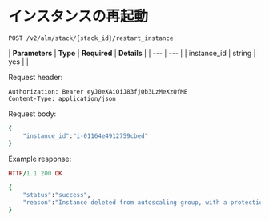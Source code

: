 # インスタンスの再起動

```text
POST /v2/alm/stack/{stack_id}/restart_instance
```

| **Parameters** | **Type** | **Required** | **Details** |
| --- | --- |
| instance\_id | string | yes |  |

Request header:

```text
Authorization: Bearer eyJ0eXAiOiJ83fjQb3LzMeXzQfME
Content-Type: application/json
```

Request body:

```ruby
{
    "instance_id":"i-01164e4912759cbed"
}
```

Example response:

```ruby
HTTP/1.1 200 OK

{
    "status":"success",
    "reason":"Instance deleted from autoscaling group, with a protection of 3600 seconds."
}
```

